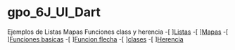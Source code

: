# gpo_6J_UI_Dart
Ejemplos de Listas Mapas Funciones class y herencia
-[ ][Listas](https://dartpad.dartlang.org/)
-[ ][Mapas](https://dartpad.dartlang.org/)
-[ ][Funciones basicas](https://dartpad.dartlang.org/)
-[ ][Funcion flecha](https://dartpad.dartlang.org/3c915cada0f9f86e894c0f5a112e8e57)
-[ ][clases](https://dartpad.dartlang.org/)
-[ ][Herencia](https://dartpad.dartlang.org/4cc978cabb1e37e7b1b92c5c43ab3216)

